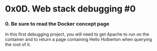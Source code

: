 # 0x0D. Web stack debugging #0

### 0. Be sure to read the Docker concept page

In this first debugging project, you will need to get Apache to run on the container and to return a page containing Hello Holberton when querying the root of it.
